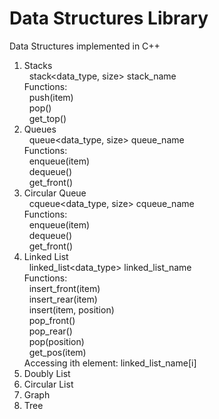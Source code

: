 Data Structures Library
=======================

Data Structures implemented in C++

1. Stacks<br>
    &nbsp;&nbsp;stack<data_type, size> stack_name<br>
  Functions:<br>
    &nbsp;&nbsp;push(item)<br>
    &nbsp;&nbsp;pop()<br>
    &nbsp;&nbsp;get_top()<br>
2. Queues<br>
    &nbsp;&nbsp;queue<data_type, size> queue_name<br>
  Functions:<br>
    &nbsp;&nbsp;enqueue(item)<br>
    &nbsp;&nbsp;dequeue()<br>
    &nbsp;&nbsp;get_front()<br>
3. Circular Queue<br>
    &nbsp;&nbsp;cqueue<data_type, size> cqueue_name<br>
  Functions:<br>
    &nbsp;&nbsp;enqueue(item)<br>
    &nbsp;&nbsp;dequeue()<br>
    &nbsp;&nbsp;get_front()<br>
4. Linked List<br>
    &nbsp;&nbsp;linked_list<data_type> linked_list_name<br>
  Functions:<br>
    &nbsp;&nbsp;insert_front(item)<br>
    &nbsp;&nbsp;insert_rear(item)<br>
    &nbsp;&nbsp;insert(item, position)<br>
    &nbsp;&nbsp;pop_front()<br>
    &nbsp;&nbsp;pop_rear()<br>
    &nbsp;&nbsp;pop(position)<br>
    &nbsp;&nbsp;get_pos(item)<br>
  Accessing ith element: linked_list_name[i]<br>
5. Doubly List<br>
6. Circular List<br>
7. Graph<br>
8. Tree<br>
